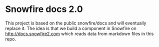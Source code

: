 Snowfire docs 2.0
=======================================

This project is based on the public snowfire/docs and will eventually replace it. The idea is that we build a component in Snowfire on http://docs.snowfire2.com which reads data from markdown files in this repo.